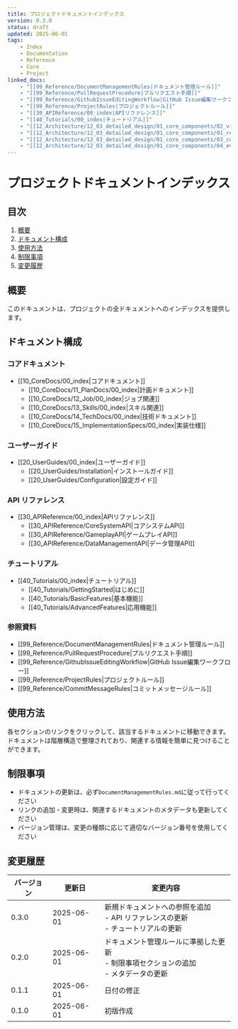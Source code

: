 ```yaml
---
title: プロジェクトドキュメントインデックス
version: 0.3.0
status: draft
updated: 2025-06-01
tags:
    - Index
    - Documentation
    - Reference
    - Core
    - Project
linked_docs:
    - "[[99_Reference/DocumentManagementRules|ドキュメント管理ルール]]"
    - "[[99_Reference/PullRequestProcedure|プルリクエスト手順]]"
    - "[[99_Reference/GithubIssueEditingWorkflow|GitHub Issue編集ワークフロー]]"
    - "[[99_Reference/ProjectRules|プロジェクトルール]]"
    - "[[30_APIReference/00_index|APIリファレンス]]"
    - "[[40_Tutorials/00_index|チュートリアル]]"
    - "[[12_Architecture/12_03_detailed_design/01_core_components/02_viewmodel_base|ViewModelBase実装詳細]]"
    - "[[12_Architecture/12_03_detailed_design/01_core_components/01_reactive_property|ReactiveProperty実装詳細]]"
    - "[[12_Architecture/12_03_detailed_design/01_core_components/03_composite_disposable|CompositeDisposable実装詳細]]"
    - "[[12_Architecture/12_03_detailed_design/01_core_components/04_event_bus|イベントバス実装詳細]]"
---
```


# プロジェクトドキュメントインデックス

## 目次

1. [概要](#概要)
2. [ドキュメント構成](#ドキュメント構成)
3. [使用方法](#使用方法)
4. [制限事項](#制限事項)
5. [変更履歴](#変更履歴)

## 概要

このドキュメントは、プロジェクトの全ドキュメントへのインデックスを提供します。

## ドキュメント構成

### コアドキュメント

-   [[10_CoreDocs/00_index|コアドキュメント]]
    -   [[10_CoreDocs/11_PlanDocs/00_index|計画ドキュメント]]
    -   [[10_CoreDocs/12_Job/00_index|ジョブ関連]]
    -   [[10_CoreDocs/13_Skills/00_index|スキル関連]]
    -   [[10_CoreDocs/14_TechDocs/00_index|技術ドキュメント]]
    -   [[10_CoreDocs/15_ImplementationSpecs/00_index|実装仕様]]

### ユーザーガイド

-   [[20_UserGuides/00_index|ユーザーガイド]]
    -   [[20_UserGuides/Installation|インストールガイド]]
    -   [[20_UserGuides/Configuration|設定ガイド]]

### API リファレンス

-   [[30_APIReference/00_index|APIリファレンス]]
    -   [[30_APIReference/CoreSystemAPI|コアシステムAPI]]
    -   [[30_APIReference/GameplayAPI|ゲームプレイAPI]]
    -   [[30_APIReference/DataManagementAPI|データ管理API]]

### チュートリアル

-   [[40_Tutorials/00_index|チュートリアル]]
    -   [[40_Tutorials/GettingStarted|はじめに]]
    -   [[40_Tutorials/BasicFeatures|基本機能]]
    -   [[40_Tutorials/AdvancedFeatures|応用機能]]

### 参照資料

-   [[99_Reference/DocumentManagementRules|ドキュメント管理ルール]]
-   [[99_Reference/PullRequestProcedure|プルリクエスト手順]]
-   [[99_Reference/GithubIssueEditingWorkflow|GitHub Issue編集ワークフロー]]
-   [[99_Reference/ProjectRules|プロジェクトルール]]
-   [[99_Reference/CommitMessageRules|コミットメッセージルール]]

## 使用方法

各セクションのリンクをクリックして、該当するドキュメントに移動できます。
ドキュメントは階層構造で整理されており、関連する情報を簡単に見つけることができます。

## 制限事項

-   ドキュメントの更新は、必ず`DocumentManagementRules.md`に従って行ってください
-   リンクの追加・変更時は、関連するドキュメントのメタデータも更新してください
-   バージョン管理は、変更の種類に応じて適切なバージョン番号を使用してください

## 変更履歴

| バージョン | 更新日     | 変更内容                                                                                 |
| ---------- | ---------- | ---------------------------------------------------------------------------------------- |
| 0.3.0      | 2025-06-01 | 新規ドキュメントへの参照を追加<br>- API リファレンスの更新<br>- チュートリアルの更新     |
| 0.2.0      | 2025-06-01 | ドキュメント管理ルールに準拠した更新<br>- 制限事項セクションの追加<br>- メタデータの更新 |
| 0.1.1      | 2025-06-01 | 日付の修正                                                                               |
| 0.1.0      | 2025-06-01 | 初版作成                                                                                 |
